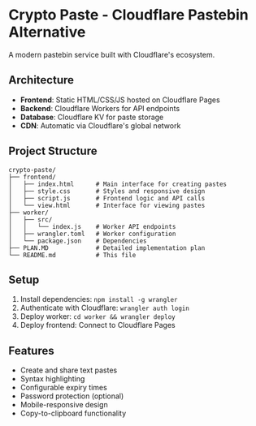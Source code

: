 # Crypto Paste - Cloudflare Pastebin Alternative

A modern pastebin service built with Cloudflare's ecosystem.

## Architecture

- **Frontend**: Static HTML/CSS/JS hosted on Cloudflare Pages
- **Backend**: Cloudflare Workers for API endpoints  
- **Database**: Cloudflare KV for paste storage
- **CDN**: Automatic via Cloudflare's global network

## Project Structure

```
crypto-paste/
├── frontend/
│   ├── index.html      # Main interface for creating pastes
│   ├── style.css       # Styles and responsive design
│   ├── script.js       # Frontend logic and API calls
│   └── view.html       # Interface for viewing pastes
├── worker/
│   ├── src/
│   │   └── index.js    # Worker API endpoints
│   ├── wrangler.toml   # Worker configuration
│   └── package.json    # Dependencies
├── PLAN.MD             # Detailed implementation plan
└── README.md           # This file
```

## Setup

1. Install dependencies: `npm install -g wrangler`
2. Authenticate with Cloudflare: `wrangler auth login`
3. Deploy worker: `cd worker && wrangler deploy`
4. Deploy frontend: Connect to Cloudflare Pages

## Features

- Create and share text pastes
- Syntax highlighting
- Configurable expiry times
- Password protection (optional)
- Mobile-responsive design
- Copy-to-clipboard functionality 